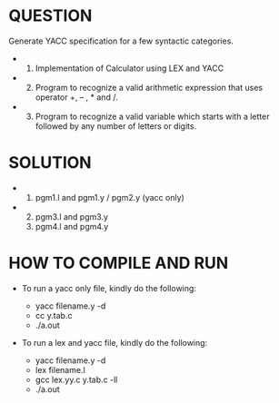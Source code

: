 # QUESTION
Generate YACC specification for a few syntactic categories.
- 1) Implementation of Calculator using LEX and YACC
- 2) Program to recognize a valid arithmetic expression that uses operator +, – , * and /.
- 3) Program to recognize a valid variable which starts with a letter followed by any number of letters or digits. 

# SOLUTION
- 1) pgm1.l and pgm1.y / pgm2.y (yacc only)
- 2) pgm3.l and pgm3.y
  3) pgm4.l and pgm4.y
 
# HOW TO COMPILE AND RUN
- To run a yacc only file, kindly do the following:
  - yacc filename.y -d
  - cc y.tab.c
  - ./a.out

- To run a lex and yacc file, kindly do the following:
  - yacc filename.y -d 
  - lex filename.l
  - gcc lex.yy.c y.tab.c -ll
  - ./a.out
